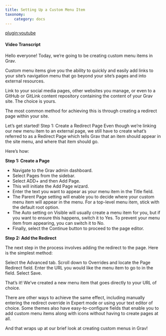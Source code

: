 ```yaml
---
title: Setting Up a Custom Menu Item
taxonomy:
    category: docs
---
```


[plugin:youtube](https://www.youtube.com/watch?v=zmzc0zv-4Mo)

#### Video Transcript

Hello everyone! Today, we’re going to be creating custom menu items in Grav.

Custom menu items give you the ability to quickly and easily add links to your site’s navigation menu that go beyond your site’s pages and into external resources.

Link to your social media pages, other websites you manage, or even to a GitHub or GitLink content repository containing the content of your Grav site. The choice is yours.

The most common method for achieving this is through creating a redirect page within your site.

Let’s get started!
Step 1: Create a Redirect Page
Even though we’re linking our new menu item to an external page, we still have to create what’s referred to as a Redirect Page which tells Grav that an item should appear in the site menu, and where that item should go.

Here’s how:

**Step 1: Create a Page**

* Navigate to the Grav admin dashboard.
* Select Pages from the sidebar.
* Select ADD+ and then Add Page.
 * This will initiate the Add Page wizard.
* Enter the text you want to appear as your menu item in the Title field.
* The Parent Page setting will enable you to decide where your custom menu item will appear in the menu. For a top-level menu item, stick with the default root option.
* The Auto setting on Visible will usually create a menu item for you, but if you want to ensure this happens, switch it to Yes. To prevent your menu item from appearing, you can switch it to No.
* Finally, select the Continue button to proceed to the page editor.

**Step 2: Add the Redirect**

The next step in the process involves adding the redirect to the page. Here is the simplest method:

Select the Advanced tab.
Scroll down to Overrides and locate the Page Redirect field.
Enter the URL you would like the menu item to go to in the field.
Select Save.

That’s it! We’ve created a new menu item that goes directly to your URL of choice.

There are other ways to achieve the same effect, including manually entering the redirect override in Expert mode or using your text editor of choice. Some themes also have easy-to-configure fields that enable you to add custom menu items along with icons without having to create pages at all.

And that wraps up at our brief look at creating custom menus in Grav!
